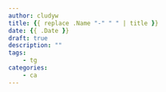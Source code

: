 ```yaml
---
author: cludyw
title: {{ replace .Name "-" " " | title }}
date: {{ .Date }}
draft: true
description: ""
tags:
    - tg
categories:
    - ca
---
```


